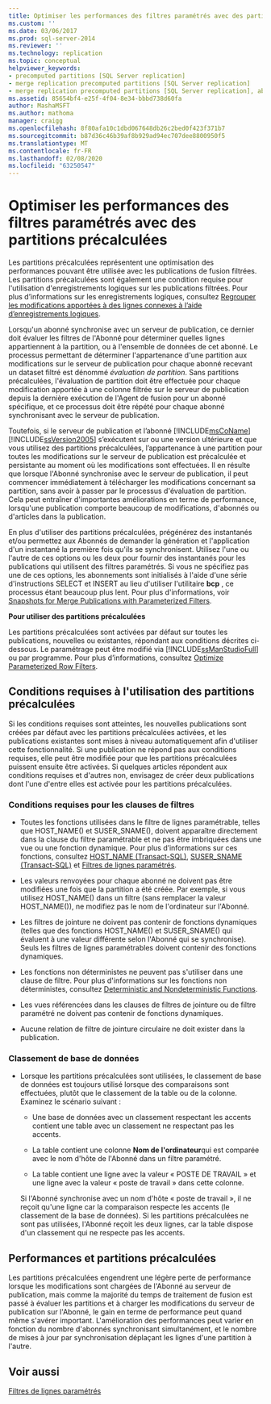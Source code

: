 ```yaml
---
title: Optimiser les performances des filtres paramétrés avec des partitions précalculées | Microsoft Docs
ms.custom: ''
ms.date: 03/06/2017
ms.prod: sql-server-2014
ms.reviewer: ''
ms.technology: replication
ms.topic: conceptual
helpviewer_keywords:
- precomputed partitions [SQL Server replication]
- merge replication precomputed partitions [SQL Server replication]
- merge replication precomputed partitions [SQL Server replication], about precomputed partitions
ms.assetid: 85654bf4-e25f-4f04-8e34-bbbd738d60fa
author: MashaMSFT
ms.author: mathoma
manager: craigg
ms.openlocfilehash: 8f80afa10c1dbd067648db26c2bed0f423f371b7
ms.sourcegitcommit: b87d36c46b39af8b929ad94ec707dee8800950f5
ms.translationtype: MT
ms.contentlocale: fr-FR
ms.lasthandoff: 02/08/2020
ms.locfileid: "63250547"
---
```

# <a name="optimize-parameterized-filter-performance-with-precomputed-partitions"></a>Optimiser les performances des filtres paramétrés avec des partitions précalculées
  Les partitions précalculées représentent une optimisation des performances pouvant être utilisée avec les publications de fusion filtrées. Les partitions précalculées sont également une condition requise pour l'utilisation d'enregistrements logiques sur les publications filtrées. Pour plus d’informations sur les enregistrements logiques, consultez [Regrouper les modifications apportées à des lignes connexes à l’aide d’enregistrements logiques](group-changes-to-related-rows-with-logical-records.md).  
  
 Lorsqu'un abonné synchronise avec un serveur de publication, ce dernier doit évaluer les filtres de l'Abonné pour déterminer quelles lignes appartiennent à la partition, ou à l'ensemble de données de cet abonné. Le processus permettant de déterminer l'appartenance d'une partition aux modifications sur le serveur de publication pour chaque abonné recevant un dataset filtré est dénommé *évaluation de partition*. Sans partitions précalculées, l'évaluation de partition doit être effectuée pour chaque modification apportée à une colonne filtrée sur le serveur de publication depuis la dernière exécution de l'Agent de fusion pour un abonné spécifique, et ce processus doit être répété pour chaque abonné synchronisant avec le serveur de publication.  
  
 Toutefois, si le serveur de publication et l’abonné [!INCLUDE[msCoName](../../../includes/msconame-md.md)] [!INCLUDE[ssVersion2005](../../../includes/ssversion2005-md.md)] s’exécutent sur ou une version ultérieure et que vous utilisez des partitions précalculées, l’appartenance à une partition pour toutes les modifications sur le serveur de publication est précalculée et persistante au moment où les modifications sont effectuées. Il en résulte que lorsque l'Abonné synchronise avec le serveur de publication, il peut commencer immédiatement à télécharger les modifications concernant sa partition, sans avoir à passer par le processus d'évaluation de partition. Cela peut entraîner d'importantes améliorations en terme de performance, lorsqu'une publication comporte beaucoup de modifications, d'abonnés ou d'articles dans la publication.  
  
 En plus d'utiliser des partitions précalculées, prégénérez des instantanés et/ou permettez aux Abonnés de demander la génération et l'application d'un instantané la première fois qu'ils se synchronisent. Utilisez l'une ou l'autre de ces options ou les deux pour fournir des instantanés pour les publications qui utilisent des filtres paramétrés. Si vous ne spécifiez pas une de ces options, les abonnements sont initialisés à l'aide d'une série d'instructions SELECT et INSERT au lieu d'utiliser l'utilitaire **bcp** , ce processus étant beaucoup plus lent. Pour plus d'informations, voir [Snapshots for Merge Publications with Parameterized Filters](../snapshots-for-merge-publications-with-parameterized-filters.md).  
  
 **Pour utiliser des partitions précalculées**  
  
 Les partitions précalculées sont activées par défaut sur toutes les publications, nouvelles ou existantes, répondant aux conditions décrites ci-dessous. Le paramétrage peut être modifié via [!INCLUDE[ssManStudioFull](../../../includes/ssmanstudiofull-md.md)] ou par programme. Pour plus d’informations, consultez [Optimize Parameterized Row Filters](../publish/optimize-parameterized-row-filters.md).  
  
## <a name="requirements-for-using-precomputed-partitions"></a>Conditions requises à l'utilisation des partitions précalculées  
 Si les conditions requises sont atteintes, les nouvelles publications sont créées par défaut avec les partitions précalculées activées, et les publications existantes sont mises à niveau automatiquement afin d'utiliser cette fonctionnalité. Si une publication ne répond pas aux conditions requises, elle peut être modifiée pour que les partitions précalculées puissent ensuite être activées. Si quelques articles répondent aux conditions requises et d'autres non, envisagez de créer deux publications dont l'une d'entre elles est activée pour les partitions précalculées.  
  
### <a name="requirements-for-filter-clauses"></a>Conditions requises pour les clauses de filtres  
  
-   Toutes les fonctions utilisées dans le filtre de lignes paramétrable, telles que HOST_NAME() et SUSER_SNAME(), doivent apparaître directement dans la clause du filtre paramétrable et ne pas être imbriquées dans une vue ou une fonction dynamique. Pour plus d’informations sur ces fonctions, consultez [HOST_NAME &#40;Transact-SQL&#41;](/sql/t-sql/functions/host-name-transact-sql), [SUSER_SNAME &#40;Transact-SQL&#41;](/sql/t-sql/functions/suser-sname-transact-sql) et [Filtres de lignes paramétrés](parameterized-filters-parameterized-row-filters.md).  
  
-   Les valeurs renvoyées pour chaque abonné ne doivent pas être modifiées une fois que la partition a été créée. Par exemple, si vous utilisez HOST_NAME() dans un filtre (sans remplacer la valeur HOST_NAME()), ne modifiez pas le nom de l'ordinateur sur l'Abonné.  
  
-   Les filtres de jointure ne doivent pas contenir de fonctions dynamiques (telles que des fonctions HOST_NAME() et SUSER_SNAME() qui évaluent à une valeur différente selon l'Abonné qui se synchronise). Seuls les filtres de lignes paramétrables doivent contenir des fonctions dynamiques.  
  
-   Les fonctions non déterministes ne peuvent pas s'utiliser dans une clause de filtre. Pour plus d'informations sur les fonctions non déterministes, consultez [Deterministic and Nondeterministic Functions](../../user-defined-functions/deterministic-and-nondeterministic-functions.md).  
  
-   Les vues référencées dans les clauses de filtres de jointure ou de filtre paramétré ne doivent pas contenir de fonctions dynamiques.  
  
-   Aucune relation de filtre de jointure circulaire ne doit exister dans la publication.  
  
### <a name="database-collation"></a>Classement de base de données  
  
-   Lorsque les partitions précalculées sont utilisées, le classement de base de données est toujours utilisé lorsque des comparaisons sont effectuées, plutôt que le classement de la table ou de la colonne. Examinez le scénario suivant :  
  
    -   Une base de données avec un classement respectant les accents contient une table avec un classement ne respectant pas les accents.  
  
    -   La table contient une colonne **Nom de l'ordinateur**qui est comparée avec le nom d'hôte de l'Abonné dans un filtre paramétré.  
  
    -   La table contient une ligne avec la valeur « POSTE DE TRAVAIL » et une ligne avec la valeur « poste de travail » dans cette colonne.  
  
     Si l'Abonné synchronise avec un nom d'hôte « poste de travail », il ne reçoit qu'une ligne car la comparaison respecte les accents (le classement de la base de données). Si les partitions précalculées ne sont pas utilisées, l'Abonné reçoit les deux lignes, car la table dispose d'un classement qui ne respecte pas les accents.  
  
## <a name="performance-of-precomputed-partitions"></a>Performances et partitions précalculées  
 Les partitions précalculées engendrent une légère perte de performance lorsque les modifications sont chargées de l'Abonné au serveur de publication, mais comme la majorité du temps de traitement de fusion est passé à évaluer les partitions et à charger les modifications du serveur de publication sur l'Abonné, le gain en terme de performance peut quand même s'avérer important. L'amélioration des performances peut varier en fonction du nombre d'abonnés synchronisant simultanément, et le nombre de mises à jour par synchronisation déplaçant les lignes d'une partition à l'autre.  
  
## <a name="see-also"></a>Voir aussi  
 [Filtres de lignes paramétrés](parameterized-filters-parameterized-row-filters.md)  
  
  
